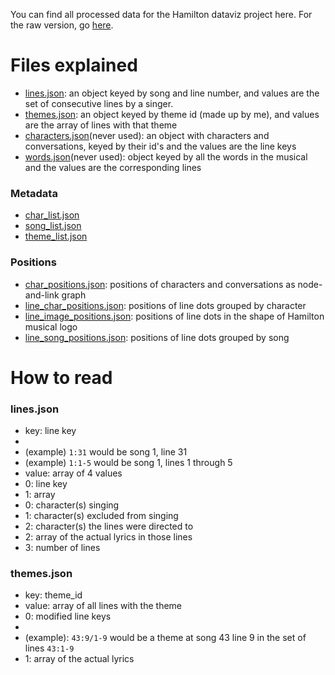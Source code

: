 You can find all processed data for the Hamilton dataviz project here.  For the raw version, go [here](https://github.com/sxywu/hamilton/tree/master/data).

Files explained
===

* [lines.json](https://github.com/sxywu/hamilton/blob/master/src/data/lines.json): an object keyed by song and line number, and values are the set of consecutive lines by a singer.
* [themes.json](https://github.com/sxywu/hamilton/blob/master/src/data/themes.json): an object keyed by theme id (made up by me), and values are the array of lines with that theme
* [characters.json](https://github.com/sxywu/hamilton/blob/master/src/data/characters.json)(never used): an object with characters and conversations, keyed by their id's and the values are the line keys
* [words.json](https://github.com/sxywu/hamilton/blob/master/src/data/words.json)(never used): object keyed by all the words in the musical and the values are the corresponding lines

### Metadata

* [char_list.json](https://github.com/sxywu/hamilton/blob/master/src/data/char_list.json)
* [song_list.json](https://github.com/sxywu/hamilton/blob/master/src/data/song_list.json)
* [theme_list.json](https://github.com/sxywu/hamilton/blob/master/src/data/theme_list.json)

### Positions

* [char_positions.json](https://github.com/sxywu/hamilton/blob/master/src/data/char_positions.json): positions of characters and conversations as node-and-link graph
* [line_char_positions.json](https://github.com/sxywu/hamilton/blob/master/src/data/line_char_positions.json): positions of line dots grouped by character
* [line_image_positions.json](https://github.com/sxywu/hamilton/blob/master/src/data/line_image_positions.json): positions of line dots in the shape of Hamilton musical logo
* [line_song_positions.json](https://github.com/sxywu/hamilton/blob/master/src/data/line_song_positions.json): positions of line dots grouped by song

How to read
===

### lines.json

* key: line key
 * [song_id]:[start_line_number]-[end_line_number]
 * (example) `1:31` would be song 1, line 31
 * (example) `1:1-5` would be song 1, lines 1 through 5
* value: array of 4 values
 * 0: line key
 * 1: array
  * 0: character(s) singing
  * 1: character(s) excluded from singing
  * 2: character(s) the lines were directed to
 * 2: array of the actual lyrics in those lines
 * 3: number of lines

### themes.json

* key: theme_id
* value: array of all lines with the theme
 * 0: modified line keys
  * [song_id]:[line_number]/[corresponding_line_key]
  * (example): `43:9/1-9` would be a theme at song 43 line 9 in the set of lines `43:1-9`
 * 1: array of the actual lyrics
